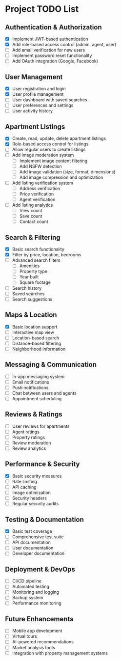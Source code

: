 # Project TODO List

## Authentication & Authorization
- [x] Implement JWT-based authentication
- [x] Add role-based access control (admin, agent, user)
- [ ] Add email verification for new users
- [ ] Implement password reset functionality
- [ ] Add OAuth integration (Google, Facebook)

## User Management
- [x] User registration and login
- [x] User profile management
- [ ] User dashboard with saved searches
- [ ] User preferences and settings
- [ ] User activity history

## Apartment Listings
- [x] Create, read, update, delete apartment listings
- [x] Role-based access control for listings
- [ ] Allow regular users to create listings
- [ ] Add image moderation system
  - [ ] Implement image content filtering
  - [ ] Add NSFW detection
  - [ ] Add image validation (size, format, dimensions)
  - [ ] Add image compression and optimization
- [ ] Add listing verification system
  - [ ] Address verification
  - [ ] Price verification
  - [ ] Agent verification
- [ ] Add listing analytics
  - [ ] View count
  - [ ] Save count
  - [ ] Contact count

## Search & Filtering
- [x] Basic search functionality
- [x] Filter by price, location, bedrooms
- [ ] Advanced search filters
  - [ ] Amenities
  - [ ] Property type
  - [ ] Year built
  - [ ] Square footage
- [ ] Search history
- [ ] Saved searches
- [ ] Search suggestions

## Maps & Location
- [x] Basic location support
- [ ] Interactive map view
- [ ] Location-based search
- [ ] Distance-based filtering
- [ ] Neighborhood information

## Messaging & Communication
- [ ] In-app messaging system
- [ ] Email notifications
- [ ] Push notifications
- [ ] Chat between users and agents
- [ ] Appointment scheduling

## Reviews & Ratings
- [ ] User reviews for apartments
- [ ] Agent ratings
- [ ] Property ratings
- [ ] Review moderation
- [ ] Review analytics

## Performance & Security
- [x] Basic security measures
- [ ] Rate limiting
- [ ] API caching
- [ ] Image optimization
- [ ] Security headers
- [ ] Regular security audits

## Testing & Documentation
- [x] Basic test coverage
- [ ] Comprehensive test suite
- [ ] API documentation
- [ ] User documentation
- [ ] Developer documentation

## Deployment & DevOps
- [ ] CI/CD pipeline
- [ ] Automated testing
- [ ] Monitoring and logging
- [ ] Backup system
- [ ] Performance monitoring

## Future Enhancements
- [ ] Mobile app development
- [ ] Virtual tours
- [ ] AI-powered recommendations
- [ ] Market analysis tools
- [ ] Integration with property management systems 